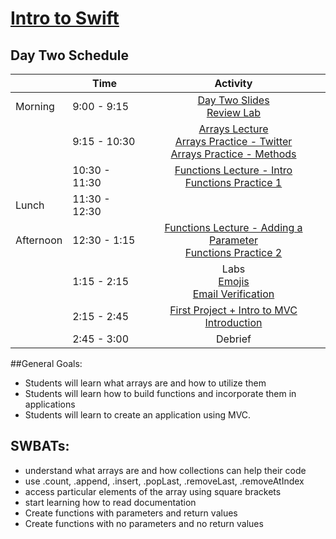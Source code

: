 # [Intro to Swift](https://github.com/upperlinecode/intro-to-swift)

## Day Two Schedule

| 	           |	Time           | Activity                 |
-------------|----------------|:------------------------:|
 Morning	    |  9:00 - 9:15   | [Day Two Slides](https://docs.google.com/presentation/d/1MdEfHKbvhRe6PEhFTrdCPfNJp-lURezgZ-AopvXAuNg/edit?usp=sharing)<br>[Review Lab](https://github.com/upperlinecode/intro-to-swift/tree/master/day-2/DayOneReview.playground)
|       	     |   9:15 - 10:30 | [Arrays Lecture](https://github.com/upperlinecode/intro-to-swift/blob/master/day-2/intro-arrays.md)<br>[Arrays Practice - Twitter](https://github.com/upperlinecode/intro-to-swift/tree/master/day-2/TwitterArrays.playground)<br>[Arrays Practice - Methods](https://github.com/upperlinecode/intro-to-swift/tree/master/day-2/ArrayMethodsPractice.playground)
|       	     |  10:30 - 11:30 | [Functions Lecture - Intro](https://github.com/upperlinecode/intro-to-swift/blob/master/day-2/intro-functions.md)<br>[Functions Practice 1](https://github.com/upperlinecode/intro-to-swift/tree/master/day-2/FunctionsPractice1.playground)
|Lunch	       |  11:30 - 12:30 |
|Afternoon    |  12:30 - 1:15  | [Functions Lecture - Adding a Parameter](https://github.com/upperlinecode/intro-to-swift/blob/master/day-2/intro-parameter.md)<br>[Functions Practice 2](https://github.com/upperlinecode/intro-to-swift/tree/master/day-2/FunctionsPractice2.playground)
|       	     |  1:15 - 2:15   | Labs<br>[Emojis](https://github.com/upperlinecode/intro-to-swift/tree/master/day-2/Emojis.playground)<br>[Email Verification](https://github.com/upperlinecode/intro-to-swift/tree/master/day-2/EmailVerification.playground)
|       	     |  2:15 - 2:45  | [First Project + Intro to MVC Introduction](https://github.com/upperlinecode/intro-to-swift/blob/master/day-2/trivia-app-intro.md)
|       	     |  2:45 - 3:00  | Debrief


##General Goals:
- Students will learn what arrays are and how to utilize them
- Students will learn how to build functions and incorporate them in applications
- Students will learn to create an application using MVC.

## SWBATs:
- understand what arrays are and how collections can help their code
- use .count, .append, .insert, .popLast, .removeLast, .removeAtIndex
- access particular elements of the array using square brackets
- start learning how to read documentation 
- Create functions with parameters and return values
- Create functions with no parameters and no return values

